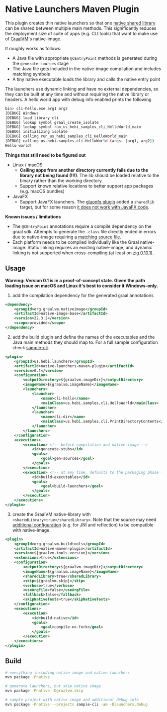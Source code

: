 # Native Launchers Maven Plugin

This plugin creates thin native launchers so that one [native shared library](https://www.graalvm.org/22.2/reference-manual/native-image/guides/build-native-shared-library/) can be shared between multiple main methods. This significantly reduces the deployment size of suite of apps (e.g. CLI tools) that want to make use of [GraalVM](https://www.graalvm.org/)'s native-image.

It roughly works as follows:
* A Java file with appropriate `@CEntryPoint` methods is generated during the `generate-sources` stage
* The Java file gets included in the native-image compilation and includes matching symbols
* A tiny native executable loads the library and calls the native entry point

The launchers use dynamic linking and have no external dependencies, so they can be built at any time and without requiring the native library or headers. A hello world app with debug info enabled prints the following

```bash
bin> cli-hello.exe arg1 arg2
[DEBUG] Windows
[DEBUG] load library cli
[DEBUG] lookup symbol graal_create_isolate
[DEBUG] lookup symbol run_us_hebi_samples_cli_HelloWorld_main
[DEBUG] initializing isolate
[DEBUG] calling run_us_hebi_samples_cli_HelloWorld_main
[DEBUG] calling us.hebi.samples.cli.HelloWorld (args: [arg1, arg2])
Hello world!
```

**Things that still need to be figured out**
* Linux / macOS
  * **Calling apps from another directory currently fails due to the library not being found (!!!)**. The lib should be loaded relative to the binary rather than the working directory.
  * Support known relative locations to better support app packages (e.g. macOS bundles)
* JavaFX
  * Support JavaFX launchers. The [gluonfx plugin](https://github.com/gluonhq/gluonfx-maven-plugin) added a `sharedlib` target, but for some reason [it does not work with JavaFX code](https://docs.gluonhq.com/#_native_shared_libraries).

**Known issues / limitations**
* The `@CEntryPoint` annotations require a compile dependency on the graal sdk. Attempts to generate the `.class` file directly ended in errors due to native-image requiring [a matching source file](https://github.com/graalvm/graal-jvmci-8/blob/master/jvmci/jdk.vm.ci.meta/src/jdk/vm/ci/meta/ResolvedJavaType.java#L315-L318).
* Each platform needs to be compiled individually like the Graal native-image. Static linking requires an existing native-image, and dynamic linking is not supported when cross-compiling (at least on [zig 0.10.1](https://ziglang.org/download/0.10.1/release-notes.html)).

## Usage

**Warning: Version 0.1 is in a proof-of-concept state. Given the path loading issue on macOS and Linux it's best to consider it Windows-only.** 

1. add the compilation dependency for the generated graal annotations
```xml
<dependency>
    <groupId>org.graalvm.nativeimage</groupId>
    <artifactId>native-image-base</artifactId>
    <version>22.3.2</version>
    <scope>provided</scope>
</dependency>
```

2. add the build plugin and define the names of the executables and the Java main methods they should map to. For a full sample configuration check [sample-cli](./sample-cli/pom.xml).

```xml
<plugin>
    <groupId>us.hebi.launchers</groupId>
    <artifactId>native-launchers-maven-plugin</artifactId>
    <version>0.1</version>
    <configuration>
        <outputDirectory>${graalvm.imageDir}</outputDirectory>
        <imageName>${graalvm.imageName}</imageName>
        <launchers>
            <launcher>
                <name>cli-hello</name>
                <mainClass>us.hebi.samples.cli.HelloWorld</mainClass>
            </launcher>
            <launcher>
                <name>cli-dir</name>
                <mainClass>us.hebi.samples.cli.PrintDirectoryContents</mainClass>
            </launcher>
        </launchers>
    </configuration>
    <executions>
        <execution> <!-- before compilation and native-image -->
            <id>generate-stubs</id>
            <goals>
                <goal>gen-sources</goal>
            </goals>
        </execution>
        <execution> <!-- at any time, defaults to the packaging phase -->
            <id>build-executables</id>
            <goals>
                <goal>build-launchers</goal>
            </goals>
        </execution>
    </executions>
</plugin> 
```

3. create the GraalVM native-library with `<sharedLibrary>true</sharedLibrary>`. Note that the source may need [additional configuration](https://www.graalvm.org/22.3/reference-manual/native-image/guides/configure-with-tracing-agent/) (e.g. for JNI and reflection) to be compatible with native-image.

```xml
<plugin>
    <groupId>org.graalvm.buildtools</groupId>
    <artifactId>native-maven-plugin</artifactId>
    <version>${graalvm.tools.version}</version>
    <extensions>true</extensions>
    <configuration>
        <outputDirectory>${graalvm.imageDir}</outputDirectory>
        <imageName>${graalvm.imageName}</imageName>
        <sharedLibrary>true</sharedLibrary>
        <skip>${graalvm.skip}</skip>
        <verbose>true</verbose>
        <useArgFile>false</useArgFile>
        <fallback>false</fallback>
        <skipNativeTests>true</skipNativeTests>
    </configuration>
    <executions>
        <execution>
            <id>build-native</id>
            <goals>
                <goal>compile-no-fork</goal>
            </goals>
        </execution>
    </executions>
</plugin>
```

## Build

```bash
# everything including native image and native launchers
mvn package -Pnative

# generate launchers, but skip native image
mvn package -Pnative -Dgraalvm.skip

# sample project with native image and additional debug info
mvn package -Pnative --projects sample-cli -am -Dlaunchers.debug
```

